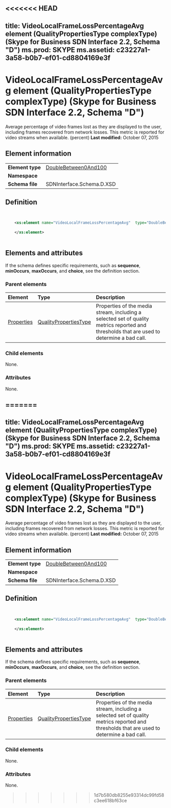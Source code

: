 <<<<<<< HEAD
---
title: VideoLocalFrameLossPercentageAvg element (QualityPropertiesType complexType) (Skype for Business SDN Interface 2.2, Schema "D")
ms.prod: SKYPE
ms.assetid: c23227a1-3a58-b0b7-ef01-cd8804169e3f
---


# VideoLocalFrameLossPercentageAvg element (QualityPropertiesType complexType) (Skype for Business SDN Interface 2.2, Schema "D")
Average percentage of video frames lost as they are displayed to the user, including frames recovered from network losses. This metric is reported for video streams when available. (percent) 
 **Last modified:** October 07, 2015
  
    
    


## Element information


|||
|:-----|:-----|
|**Element type**| [DoubleBetween0And100](doublebetween0and100-simpletype.md)|
|**Namespace**||
|**Schema file**|SDNInterface.Schema.D.XSD |
   

## Definition


```XML


    <xs:element name="VideoLocalFrameLossPercentageAvg"  type="DoubleBetween0And100">
    
    </xs:element>
  
```


## Elements and attributes

If the schema defines specific requirements, such as **sequence**, **minOccurs**, **maxOccurs**, and **choice**, see the definition section. 
  
    
    

### Parent elements



|**Element**|**Type**|**Description**|
|:-----|:-----|:-----|
| [Properties](properties-element-qualitytype-complextype-1.md)| [QualityPropertiesType](qualitypropertiestype-complextype.md)|Properties of the media stream, including a selected set of quality metrics reported and thresholds that are used to determine a bad call. |
   

### Child elements

None. 
  
    
    

### Attributes

None. 
  
    
    

=======
---
title: VideoLocalFrameLossPercentageAvg element (QualityPropertiesType complexType) (Skype for Business SDN Interface 2.2, Schema "D")
ms.prod: SKYPE
ms.assetid: c23227a1-3a58-b0b7-ef01-cd8804169e3f
---


# VideoLocalFrameLossPercentageAvg element (QualityPropertiesType complexType) (Skype for Business SDN Interface 2.2, Schema "D")
Average percentage of video frames lost as they are displayed to the user, including frames recovered from network losses. This metric is reported for video streams when available. (percent) 
 **Last modified:** October 07, 2015
  
    
    


## Element information


|||
|:-----|:-----|
|**Element type**| [DoubleBetween0And100](doublebetween0and100-simpletype.md)|
|**Namespace**||
|**Schema file**|SDNInterface.Schema.D.XSD |
   

## Definition


```XML


    <xs:element name="VideoLocalFrameLossPercentageAvg"  type="DoubleBetween0And100">
    
    </xs:element>
  
```


## Elements and attributes

If the schema defines specific requirements, such as **sequence**, **minOccurs**, **maxOccurs**, and **choice**, see the definition section. 
  
    
    

### Parent elements



|**Element**|**Type**|**Description**|
|:-----|:-----|:-----|
| [Properties](properties-element-qualitytype-complextype-1.md)| [QualityPropertiesType](qualitypropertiestype-complextype.md)|Properties of the media stream, including a selected set of quality metrics reported and thresholds that are used to determine a bad call. |
   

### Child elements

None. 
  
    
    

### Attributes

None. 
  
    
    

>>>>>>> 1d7b580db8255e93314dc99fd58c3ee618bf63ce
